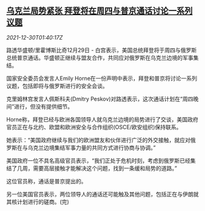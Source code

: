 <!--1640829662000-->
[乌克兰局势紧张 拜登将在周四与普京通话讨论一系列议题](https://cn.reuters.com/article/ukraine-biden-putin-schedule-1229-wedn-idCNKBS2J902E)
------

<div><i>2021-12-30T01:40:17Z</i></div><p>路透华盛顿/里霍博斯比奇12月29日 - 白宫表示，美国总统拜登将于周四与俄罗斯总统普京通话。华盛顿正继续与盟友合作，共同应对俄罗斯在乌克兰边境的军事集结。</p><p>国家安全委员会发言人Emily Horne在一份声明中表示，拜登和普京将讨论一系列议题，包括即将与俄罗斯进行的安全会谈。</p><p>克里姆林宫发言人佩斯科夫(Dmitry Peskov)对路透表示，这次通话计划在“周四晚间”进行，但没有提供细节。</p><p>Horne称，拜登已经与欧洲各国领导人就乌克兰边境的局势进行了交谈，美国政府官员正在与北约、欧盟和欧洲安全与合作组织(OSCE/欧安组织)保持联系。</p><p>她表示：“美国政府继续与我们的欧洲盟友和伙伴进行广泛的外交接触，就应对俄罗斯在与乌克兰边境集结军事力量的共同方式进行协商与协调。”</p><p>美国政府一位不具名高级官员表示，“我们正处于危机时刻，考虑到俄罗斯已经集结了几周，需要高层接触才能解决这个问题，找到一条缓和局势的道路。”</p><p>这位官员称，通话是普京提出的。</p><p>另一位美国官员表示，两位领导人的通话还可能触及其他问题，包括正在与伊朗就其核计划进行的磋商。(完)</p>
